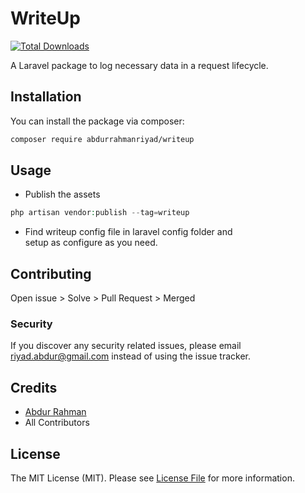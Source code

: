 # WriteUp

[![Total Downloads](https://img.shields.io/packagist/dt/abdurrahmanriyad/writeup.svg?style=flat-square)](https://packagist.org/packages/abdurrahmanriyad/writeup)

A Laravel package to log necessary data in a request lifecycle.

## Installation

You can install the package via composer:

```bash
composer require abdurrahmanriyad/writeup
```

## Usage
-  Publish the assets 
``` php
php artisan vendor:publish --tag=writeup
```
 - Find writeup config file in laravel config folder and <br> 
 setup as configure as you need. 

## Contributing

Open issue > Solve > Pull Request > Merged

### Security

If you discover any security related issues, please email riyad.abdur@gmail.com instead of using the issue tracker.

## Credits

- [Abdur Rahman](https://github.com/abdurrahmanriyad)
- All Contributors

## License

The MIT License (MIT). Please see [License File](LICENSE.md) for more information.
